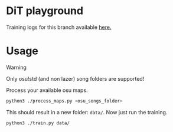# DiT playground

Training logs for this branch available [here.](https://wandb.ai/g4be/osu-mmdit-flow)

# Usage

> [!WARNING]
> Only osu!std (and non lazer) song folders are supported!

Process your available osu maps.

```bash
python3 ./process_maps.py <osu_songs_folder>
```

This should result in a new folder: `data/`. Now just run the training.

```bash
python3 ./train.py data/
```
